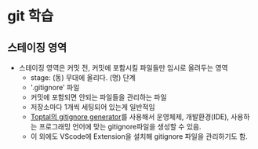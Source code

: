 # git 학습

## 스테이징 영역
- 스테이징 영역은 커밋 전, 커밋에 포함시킬 파일들만 임시로 올려두는 영역
    - stage: (동) 무대에 올리다. (명) 단계
    - '.gitignore' 파일
    - 커밋에 포함되면 안되는 파일들을 관리하는 파일
    - 저장소마다 1개씩 세팅되어 있는게 일반적임
    - [Toptal의 gitignore generator](https://www.toptal.com/developers/gitignore/api/windows,intellij,visualstudiocode,visualstudio)를 사용해서 운영체제, 개발환경(IDE), 사용하는 프로그래밍 언어에 맞는 gitignore파일을 생성할 수 있음.
    - 이 외에도 VScode에 Extension을 설치해 gitignore 파일을 관리하기도 함.